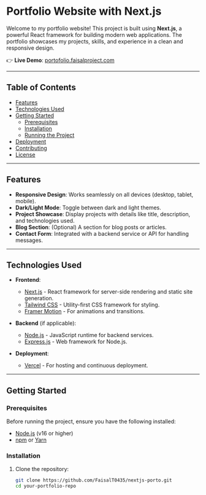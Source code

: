 # Portfolio Website with Next.js

Welcome to my portfolio website! This project is built using **Next.js**, a powerful React framework for building modern web applications. The portfolio showcases my projects, skills, and experience in a clean and responsive design.

👉 **Live Demo**: [portofolio.faisalproject.com](https://portofolio.faisalproject.com)

---

## Table of Contents

- [Features](#features)
- [Technologies Used](#technologies-used)
- [Getting Started](#getting-started)
  - [Prerequisites](#prerequisites)
  - [Installation](#installation)
  - [Running the Project](#running-the-project)
- [Deployment](#deployment)
- [Contributing](#contributing)
- [License](#license)

---

## Features

- **Responsive Design**: Works seamlessly on all devices (desktop, tablet, mobile).
- **Dark/Light Mode**: Toggle between dark and light themes.
- **Project Showcase**: Display projects with details like title, description, and technologies used.
- **Blog Section**: (Optional) A section for blog posts or articles.
- **Contact Form**: Integrated with a backend service or API for handling messages.

---

## Technologies Used

- **Frontend**:
  - [Next.js](https://nextjs.org/) - React framework for server-side rendering and static site generation.
  - [Tailwind CSS](https://tailwindcss.com/) - Utility-first CSS framework for styling.
  - [Framer Motion](https://www.framer.com/motion/) - For animations and transitions.
  
- **Backend** (if applicable):
  - [Node.js](https://nodejs.org/) - JavaScript runtime for backend services.
  - [Express.js](https://expressjs.com/) - Web framework for Node.js.

- **Deployment**:
  - [Vercel](https://vercel.com/) - For hosting and continuous deployment.

---

## Getting Started

### Prerequisites

Before running the project, ensure you have the following installed:

- [Node.js](https://nodejs.org/) (v16 or higher)
- [npm](https://www.npmjs.com/) or [Yarn](https://yarnpkg.com/)

### Installation

1. Clone the repository:
   ```bash
   git clone https://github.com/FaisalT0435/nextjs-porto.git
   cd your-portfolio-repo
